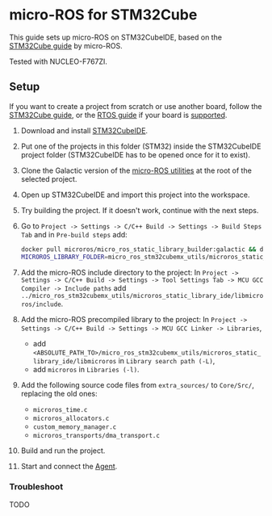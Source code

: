# micro-ROS for STM32Cube

This guide sets up micro-ROS on STM32CubeIDE, based on the [STM32Cube guide](https://github.com/micro-ROS/micro_ros_stm32cubemx_utils/blob/galactic/README.md) by micro-ROS.

Tested with NUCLEO-F767ZI.

## Setup

If you want to create a project from scratch or use another board, follow the [STM32Cube guide](https://github.com/micro-ROS/micro_ros_stm32cubemx_utils/blob/galactic/README.md), or the [RTOS guide](https://micro.ros.org/docs/tutorials/core/first_application_rtos/) if your board is [supported](https://micro.ros.org/docs/overview/hardware/).

1. Download and install [STM32CubeIDE](https://www.st.com/en/development-tools/stm32cubeide.html).
2. Put one of the projects in this folder (STM32) inside the STM32CubeIDE project folder (STM32CubeIDE has to be opened once for it to exist).
3. Clone the Galactic version of the [micro-ROS utilities](https://github.com/micro-ROS/micro_ros_stm32cubemx_utils/tree/galactic) at the root of the selected project.
4. Open up STM32CubeIDE and import this project into the workspace.
5. Try building the project. If it doesn't work, continue with the next steps.
6. Go to `Project -> Settings -> C/C++ Build -> Settings -> Build Steps Tab` and in `Pre-build steps` add:

    ```bash
    docker pull microros/micro_ros_static_library_builder:galactic && docker run --rm -v ${workspace_loc:/${ProjName}}:/project --env 
    MICROROS_LIBRARY_FOLDER=micro_ros_stm32cubemx_utils/microros_static_library_ide microros/micro_ros_static_library_builder:galactic
    ```

7. Add the micro-ROS include directory to the project: In `Project -> Settings -> C/C++ Build -> Settings -> Tool Settings Tab -> MCU GCC Compiler -> Include paths` add 
`../micro_ros_stm32cubemx_utils/microros_static_library_ide/libmicroros/include`.

8. Add the micro-ROS precompiled library to the project: In `Project -> Settings -> C/C++ Build -> Settings -> MCU GCC Linker -> Libraries`,
      - add `<ABSOLUTE_PATH_TO>/micro_ros_stm32cubemx_utils/microros_static_library_ide/libmicroros` in `Library search path (-L)`,
      - add `microros` in `Libraries (-l)`.

9. Add the following source code files from `extra_sources/` to `Core/Src/`, replacing the old ones:
      - `microros_time.c`
      - `microros_allocators.c`
      - `custom_memory_manager.c`
      - `microros_transports/dma_transport.c`

10. Build and run the project.
11. Start and connect the [Agent](../Agent.md).

### Troubleshoot

TODO